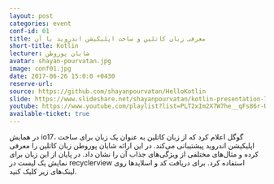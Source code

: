 ```yaml
---
layout: post
categories: event
conf-id: 01
title: معرفی زبان کاتلین و ساخت اپلیکیشن اندروید با آن
short-title: Kotlin
lecturer: شایان پوروطن
avatar: shayan-pourvatan.jpg
image: conf01.jpg
date: 2017-06-26 15:0:0 +0430
reserve-url: 
source: https://github.com/shayanpourvatan/HelloKotlin
slide: https://www.slideshare.net/shayanpourvatan/kotlin-presentation-77617219
youtube: https://www.youtube.com/playlist?list=PLT2xIm2X7W7he__qFs86r-UXiIXpr9UU-
available-ticket: true
---
```

در همایش io17، گوگل اعلام کرد که از زبان کاتلین به عنوان یک زبان برای ساخت اپلیکیشن اندروید پیشتیبانی می‌کند. در این ارائه شایان پوروطن زبان کاتلین را معرفی کرده و مثال‌های مختلفی از ویژگی‌های جذاب آن را نشان داد. در پایان از این زبان برای نمایش یک لیست در recyclerview استفاده کرد. برای دریافت کد و اسلاید‌ها روی لینک‌های زیر کلیک کنید.
